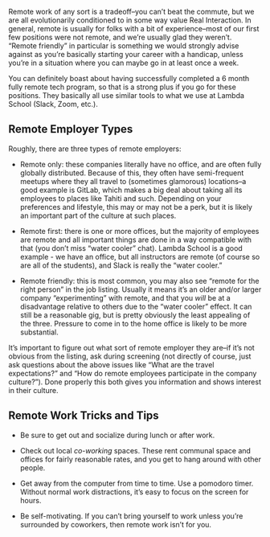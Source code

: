 Remote work of any sort is a tradeoff–you can’t beat the commute, but we are all evolutionarily conditioned to in some way value Real Interaction. In general, remote is usually for folks with a bit of experience–most of our first few positions were not remote, and we’re usually glad they weren’t. “Remote friendly” in particular is something we would strongly advise against as you’re basically starting your career with a handicap, unless you’re in a situation where you can maybe go in at least once a week.

You can definitely boast about having successfully completed a 6 month fully remote tech program, so that is a strong plus if you go for these positions. They basically all use similar tools to what we use at Lambda School (Slack, Zoom, etc.).

## Remote Employer Types

Roughly, there are three types of remote employers:

- Remote only: these companies literally have no office, and are often fully globally distributed. Because of this, they often have semi-frequent meetups where they all travel to (sometimes glamorous) locations–a good example is GitLab, which makes a big deal about taking all its employees to places like Tahiti and such. Depending on your preferences and lifestyle, this may or may not be a perk, but it is likely an important part of the culture at such places.

- Remote first: there is one or more offices, but the majority of employees are remote and all important things are done in a way compatible with that (you don’t miss “water cooler” chat). Lambda School is a good example - we have an office, but all instructors are remote (of course so are all of the students), and Slack is really the “water cooler.”

- Remote friendly: this is most common, you may also see “remote for the right person” in the job listing. Usually it means it’s an older and/or larger company “experimenting” with remote, and that you _will_ be at a disadvantage relative to others due to the “water cooler” effect. It can still be a reasonable gig, but is pretty obviously the least appealing of the three. Pressure to come in to the home office is likely to be more substantial.

It’s important to figure out what sort of remote employer they are–if it’s not obvious from the listing, ask during screening (not directly of course, just ask questions about the above issues like “What are the travel expectations?” and “How do remote employees participate in the company culture?”). Done properly this both gives you information and shows interest in their culture.

## Remote Work Tricks and Tips

- Be sure to get out and socialize during lunch or after work.

- Check out local _co-working_ spaces. These rent communal space and offices for fairly reasonable rates, and you get to hang around with other people.

- Get away from the computer from time to time. Use a pomodoro timer. Without normal work distractions, it’s easy to focus on the screen for hours.

- Be self-motivating. If you can’t bring yourself to work unless you’re surrounded by coworkers, then remote work isn’t for you.
